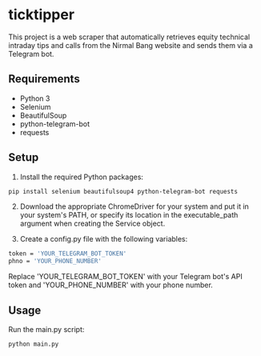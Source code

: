 # ticktipper
This project is a web scraper that automatically retrieves equity technical intraday tips and calls from the Nirmal Bang website and sends them via a Telegram bot.

## Requirements

- Python 3
- Selenium
- BeautifulSoup
- python-telegram-bot
- requests

## Setup

1. Install the required Python packages:

```bash
pip install selenium beautifulsoup4 python-telegram-bot requests
```
2. Download the appropriate ChromeDriver for your system and put it in your system's PATH, or specify its location in the executable_path argument when creating the Service object.

3. Create a config.py file with the following variables:

```bash
token = 'YOUR_TELEGRAM_BOT_TOKEN'
phno = 'YOUR_PHONE_NUMBER'
```
Replace 'YOUR_TELEGRAM_BOT_TOKEN' with your Telegram bot's API token and 'YOUR_PHONE_NUMBER' with your phone number.

## Usage
Run the main.py script:

```bash
python main.py
```

